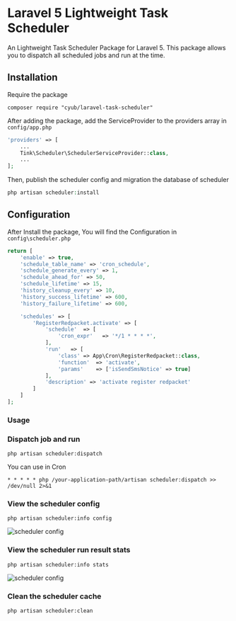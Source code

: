 # Laravel 5 Lightweight Task Scheduler

An Lightweight Task Scheduler Package for Laravel 5. This package allows you to dispatch all scheduled jobs and run at the time.

## Installation

Require the package

```shell
composer require "cyub/laravel-task-scheduler"
```

After adding the package, add the ServiceProvider to the providers array in `config/app.php`

```php
'providers' => [
    ...
    Tink\Scheduler\SchedulerServiceProvider::class,
    ...
];

```

Then, publish the scheduler config and migration the database of scheduler

```php
php artisan scheduler:install
```


## Configuration

After Install the package, You will find the Configuration in `config\scheduler.php`

```php
return [
    'enable' => true,
    'schedule_table_name' => 'cron_schedule',
    'schedule_generate_every' => 1,
    'schedule_ahead_for' => 50,
    'schedule_lifetime' => 15,
    'history_cleanup_every' => 10,
    'history_success_lifetime' => 600,
    'history_failure_lifetime' => 600,

    'schedules' => [
        'RegisterRedpacket.activate' => [
            'schedule'  => [
                'cron_expr'   => '*/1 * * * *',
            ],
            'run'   => [
                'class' => App\Cron\RegisterRedpacket::class,
                'function'  => 'activate',
                'params'    => ['isSendSmsNotice' => true]
            ],
            'description' => 'activate register redpacket'
        ]
    ]
];
```

### Usage

### Dispatch job and run

```shell
php artisan scheduler:dispatch
```

You can use in Cron
```shell
* * * * * php /your-application-path/artisan scheduler:dispatch >> /dev/null 2>&1
```

### View the scheduler config

```shell
php artisan scheduler:info config
```

![scheduler config](http://static.cyub.me/images/201706/scheduler-info-config.jpg)

### View the scheduler run result stats

```shell
php artisan scheduler:info stats
```

![scheduler config](http://static.cyub.me/images/201706/scheduler-info-stats.jpg)

### Clean the scheduler cache

```shell
php artisan scheduler:clean
```




